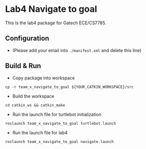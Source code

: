 # Lab4 Navigate to goal
This is the lab4 package for Gatech ECE/CS7785.

## Configuration
* (Please add your email into `./manifest.xml` and delete this line)


## Build & Run
* Copy package into workspace
```
cp -r team_x_navigate_to_goal ${YOUR_CATKIN_WORKSPACE}/src
```
* Build the workspace
```
cd catkin_ws && catkin_make
```
* Run the launch file for turtlebot initialization
```
roslaunch team_x_navigate_to_goal turtlebot.launch
```
* Run the launch file for lab4
```
roslaunch team_x_navigate_to_goal navigate.launch
```

